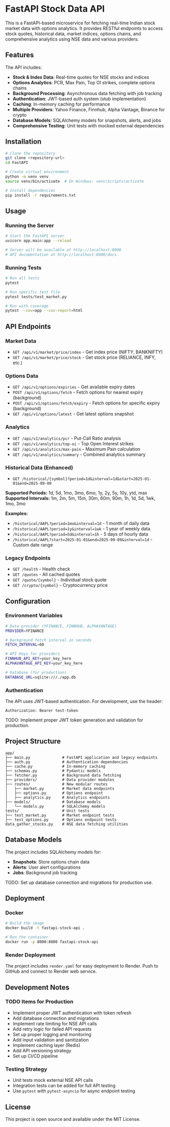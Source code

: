 # FastAPI Stock Data API

This is a FastAPI-based microservice for fetching real-time Indian stock market data with options analytics. It provides RESTful endpoints to access stock quotes, historical data, market indices, options chains, and comprehensive analytics using NSE data and various providers.

## Features

The API includes:
- **Stock & Index Data**: Real-time quotes for NSE stocks and indices
- **Options Analytics**: PCR, Max Pain, Top OI strikes, complete options chains
- **Background Processing**: Asynchronous data fetching with job tracking
- **Authentication**: JWT-based auth system (stub implementation)
- **Caching**: In-memory caching for performance
- **Multiple Providers**: Yahoo Finance, Finnhub, Alpha Vantage, Binance for crypto
- **Database Models**: SQLAlchemy models for snapshots, alerts, and jobs
- **Comprehensive Testing**: Unit tests with mocked external dependencies

## Installation

```bash
# Clone the repository
git clone <repository-url>
cd FastAPI

# Create virtual environment
python -m venv venv
source venv/bin/activate  # On Windows: venv\Scripts\activate

# Install dependencies
pip install -r requirements.txt
```

## Usage

### Running the Server

```bash
# Start the FastAPI server
uvicorn app.main:app --reload

# Server will be available at http://localhost:8000
# API documentation at http://localhost:8000/docs
```

### Running Tests

```bash
# Run all tests
pytest

# Run specific test file
pytest tests/test_market.py

# Run with coverage
pytest --cov=app --cov-report=html
```

## API Endpoints

### Market Data
- `GET /api/v1/market/price/index` - Get index price (NIFTY, BANKNIFTY)
- `GET /api/v1/market/price/stock` - Get stock price (RELIANCE, INFY, etc.)

### Options Data
- `GET /api/v1/options/expiries` - Get available expiry dates
- `POST /api/v1/options/fetch` - Fetch options for nearest expiry (background)
- `POST /api/v1/options/fetch/expiry` - Fetch options for specific expiry (background)
- `GET /api/v1/options/latest` - Get latest options snapshot

### Analytics
- `GET /api/v1/analytics/pcr` - Put-Call Ratio analysis
- `GET /api/v1/analytics/top-oi` - Top Open Interest strikes
- `GET /api/v1/analytics/max-pain` - Maximum Pain calculation
- `GET /api/v1/analytics/summary` - Combined analytics summary

### Historical Data (Enhanced)
- `GET /historical/{symbol}?period=1d&interval=1d&start=2025-01-01&end=2025-09-09`

**Supported Periods:** 1d, 5d, 1mo, 3mo, 6mo, 1y, 2y, 5y, 10y, ytd, max
**Supported Intervals:** 1m, 2m, 5m, 15m, 30m, 60m, 90m, 1h, 1d, 5d, 1wk, 1mo, 3mo

**Examples:**
- `/historical/AAPL?period=1mo&interval=1d` - 1 month of daily data
- `/historical/AAPL?period=1y&interval=1wk` - 1 year of weekly data
- `/historical/AAPL?period=5d&interval=1h` - 5 days of hourly data
- `/historical/AAPL?start=2025-01-01&end=2025-09-09&interval=1d` - Custom date range

### Legacy Endpoints
- `GET /health` - Health check
- `GET /quotes` - All cached quotes
- `GET /quote/{symbol}` - Individual stock quote
- `GET /crypto/{symbol}` - Cryptocurrency price

## Configuration

### Environment Variables

```bash
# Data provider (YFINANCE, FINNHUB, ALPHAVANTAGE)
PROVIDER=YFINANCE

# Background fetch interval in seconds
FETCH_INTERVAL=60

# API Keys for providers
FINNHUB_API_KEY=your_key_here
ALPHAVANTAGE_API_KEY=your_key_here

# Database (for production)
DATABASE_URL=sqlite:///./app.db
```

### Authentication

The API uses JWT-based authentication. For development, use the header:
```
Authorization: Bearer test-token
```

TODO: Implement proper JWT token generation and validation for production.

## Project Structure

```
app/
├── main.py              # FastAPI application and legacy endpoints
├── auth.py              # Authentication dependencies
├── cache.py             # In-memory caching
├── schemas.py           # Pydantic models
├── fetcher.py           # Background data fetching
├── providers/           # Data provider modules
├── routes/              # New modular routes
│   ├── market.py        # Market data endpoints
│   ├── options.py       # Options endpoint
│   ├── analytics.py     # Analytics endpoints
├── models/              # Database models
│   └── models.py        # SQLAlchemy models
tests/                   # Unit tests
├── test_market.py       # Market endpoint tests
├── test_options.py      # Options endpoint tests
data_gather_stocks.py    # NSE data fetching utilities
```

## Database Models

The project includes SQLAlchemy models for:
- **Snapshots**: Store options chain data
- **Alerts**: User alert configurations
- **Jobs**: Background job tracking

TODO: Set up database connection and migrations for production use.

## Deployment

### Docker

```bash
# Build the image
docker build -t fastapi-stock-api .

# Run the container
docker run -p 8000:8000 fastapi-stock-api
```

### Render Deployment

The project includes `render.yaml` for easy deployment to Render. Push to GitHub and connect to Render web service.

## Development Notes

### TODO Items for Production
- Implement proper JWT authentication with token refresh
- Add database connection and migrations
- Implement rate limiting for NSE API calls
- Add retry logic for failed API requests
- Set up proper logging and monitoring
- Add input validation and sanitization
- Implement caching layer (Redis)
- Add API versioning strategy
- Set up CI/CD pipeline

### Testing Strategy
- Unit tests mock external NSE API calls
- Integration tests can be added for full API testing
- Use `pytest` with `pytest-asyncio` for async endpoint testing

## License

This project is open source and available under the MIT License.